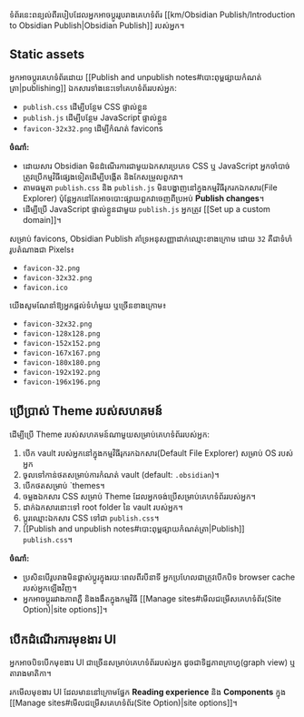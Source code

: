 ទំព័រនេះពន្យល់ពីរបៀបដែលអ្នកអាចប្តូររូបរាងគេហទំព័រ [[km/Obsidian Publish/Introduction to Obsidian Publish|Obsidian Publish]] របស់អ្នក។

## Static assets

អ្នកអាចប្តូរគេហទំព័រដោយ [[Publish and unpublish notes#បោះពុម្ពផ្សាយកំណត់ត្រា|publishing]] ឯកសារទាំងនេះទៅគេហទំព័ររបស់អ្នក:

- `publish.css` ដើម្បីបន្ថែម CSS ផ្ទាល់ខ្លួន
- `publish.js` ដើម្បីបន្ថែម JavaScript ផ្ទាល់ខ្លួន
- `favicon-32x32.png` ដើម្បីកំណត់ favicons

**ចំណាំ:**

- ដោយសារ Obsidian មិនដំណើរការជាមួយឯកសារប្រភេទ CSS ឬ JavaScript អ្នកចាំបាច់ត្រូវប្រើកម្មវិធីផ្សេងទៀតដើម្បីបង្កើត និងកែសម្រួលពួកវា។
- តាមធម្មតា `publish.css` និង `publish.js` មិនបង្ហាញនៅក្នុងកម្មវិធីរុករកឯកសារ(File Explorer) ប៉ុន្តែអ្នកនៅតែអាចបោះផ្សាយពួកវាចេញពីប្រអប់ **Publish changes**។
- ដើម្បីប្រើ JavaScript ផ្ទាល់ខ្លួនជាមួយ `publish.js` អ្នកត្រូវ [[Set up a custom domain]]។

សម្រាប់ favicons, Obsidian Publish គាំទ្រអនុសញ្ញាដាក់ឈ្មោះខាងក្រោម ដោយ `32` គឺជាទំហំរូបតំណាងជា​ Pixels៖

- `favicon-32.png`
- `favicon-32x32.png`
- `favicon.ico`

យើងសូមណែនាំឱ្យអ្នកផ្តល់ទំហំមួយ ឬច្រើនខាងក្រោម៖

- `favicon-32x32.png`
- `favicon-128x128.png`
- `favicon-152x152.png`
- `favicon-167x167.png`
- `favicon-180x180.png`
- `favicon-192x192.png`
- `favicon-196x196.png`

## ប្រើប្រាស់ Theme​​ របស់សហគមន៍

ដើម្បីប្រើ Theme របស់សហគមន៍ណាមួយសម្រាប់គេហទំព័ររបស់អ្នក:

1. បើក vault របស់អ្នកនៅក្នុងកម្មវិធីរុករកឯកសារ(Default File Explorer) សម្រាប់ OS របស់អ្នក
2. ចូលទៅកាន់ថតសម្រាប់ការកំណត់ vault (default: `.obsidian`)។
3. បើកថតសម្រាប់ `themes។
4. ចម្លងឯកសារ CSS សម្រាប់​ Theme ដែលអ្នកចង់ប្រើសម្រាប់គេហទំព័ររបស់អ្នក។
5. ដាក់ឯកសារនោះទៅ root folder នៃ vault​ របស់អ្នក។
6. ប្តូរឈ្មោះឯកសារ CSS ទៅជា `publish.css`។
7. [[Publish and unpublish notes#បោះពុម្ពផ្សាយកំណត់ត្រា|Publish]] `publish.css`។

**ចំណាំ:**

- ប្រសិនបើរូបរាងមិនផ្លាស់ប្តូរក្នុងរយៈពេលពីរបីនាទី អ្នកប្រហែលជាត្រូវបើកបិទ browser cache របស់អ្នកឡើងវិញ។
- អ្នក​អាច​ប្ដូរ​រវាងភាព​ភ្លឺ និង​ងងឹត​ក្នុង​កម្មវិធី [[Manage sites#មើលជម្រើសគេហទំព័រ(Site Option)|site options]]។

## បើកដំណើរការមុខងារ UI

អ្នកអាចបិទបើកមុខងារ UI ជាច្រើនសម្រាប់គេហទំព័ររបស់អ្នក ដូចជាទិដ្ឋភាពក្រាហ្វ(graph view) ឬតារាងមាតិកា។

រកមើលមុខងារ UI ដែលមាននៅក្រោមផ្នែក **Reading experience** និង **Components** ក្នុង [[Manage sites#មើលជម្រើសគេហទំព័រ(Site Option)|site options]]។
